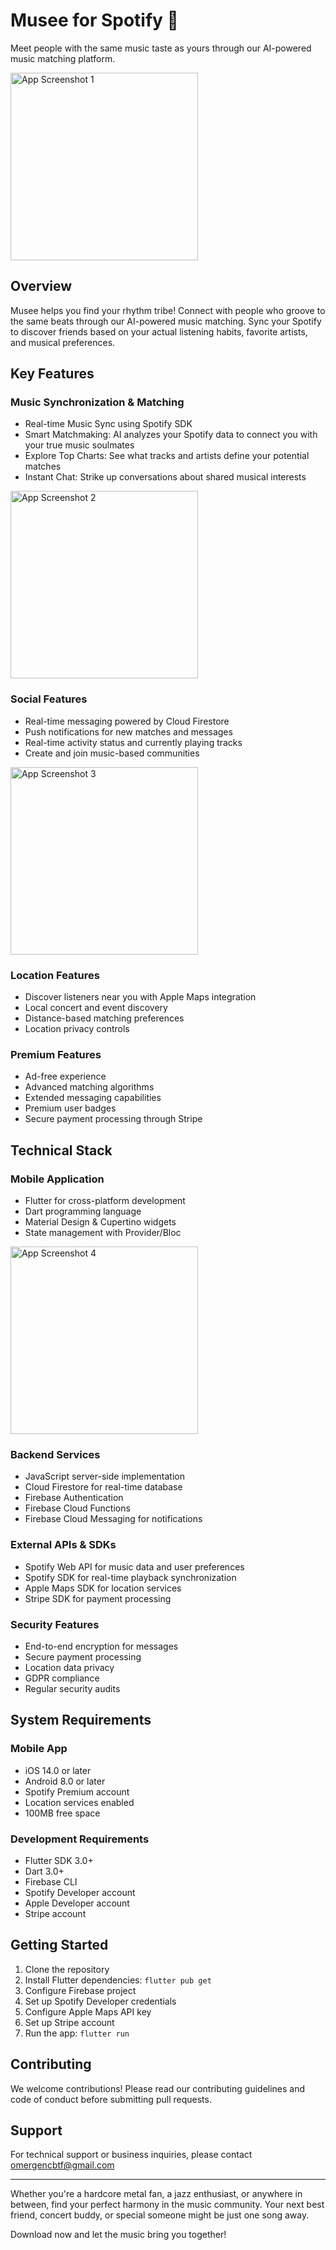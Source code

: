 # Musee for Spotify 🎵

Meet people with the same music taste as yours through our AI-powered music matching platform.

<img src="https://github.com/user-attachments/assets/e03ef4ab-2c73-4d08-8c32-5c54b424f1ed" alt="App Screenshot 1" width="300" />

## Overview

Musee helps you find your rhythm tribe! Connect with people who groove to the same beats through our AI-powered music matching. Sync your Spotify to discover friends based on your actual listening habits, favorite artists, and musical preferences.

## Key Features

### Music Synchronization & Matching
- Real-time Music Sync using Spotify SDK
- Smart Matchmaking: AI analyzes your Spotify data to connect you with your true music soulmates
- Explore Top Charts: See what tracks and artists define your potential matches
- Instant Chat: Strike up conversations about shared musical interests

<img src="https://github.com/user-attachments/assets/50e0a6cc-69ac-4241-99e3-001cb0e71563" alt="App Screenshot 2" width="300" />

### Social Features
- Real-time messaging powered by Cloud Firestore
- Push notifications for new matches and messages
- Real-time activity status and currently playing tracks
- Create and join music-based communities

<img src="https://github.com/user-attachments/assets/ada5f7e2-da65-4c51-b04d-c874e3baedc0" alt="App Screenshot 3" width="300" />

### Location Features
- Discover listeners near you with Apple Maps integration
- Local concert and event discovery
- Distance-based matching preferences
- Location privacy controls

### Premium Features
- Ad-free experience
- Advanced matching algorithms
- Extended messaging capabilities
- Premium user badges
- Secure payment processing through Stripe

## Technical Stack

### Mobile Application
- Flutter for cross-platform development
- Dart programming language
- Material Design & Cupertino widgets
- State management with Provider/Bloc

<img src="https://github.com/user-attachments/assets/ad7bfadb-366f-4b76-8534-5a34591206f8" alt="App Screenshot 4" width="300" />

### Backend Services
- JavaScript server-side implementation
- Cloud Firestore for real-time database
- Firebase Authentication
- Firebase Cloud Functions
- Firebase Cloud Messaging for notifications

### External APIs & SDKs
- Spotify Web API for music data and user preferences
- Spotify SDK for real-time playback synchronization
- Apple Maps SDK for location services
- Stripe SDK for payment processing

### Security Features
- End-to-end encryption for messages
- Secure payment processing
- Location data privacy
- GDPR compliance
- Regular security audits

## System Requirements

### Mobile App
- iOS 14.0 or later
- Android 8.0 or later
- Spotify Premium account
- Location services enabled
- 100MB free space

### Development Requirements
- Flutter SDK 3.0+
- Dart 3.0+
- Firebase CLI
- Spotify Developer account
- Apple Developer account
- Stripe account

## Getting Started

1. Clone the repository
2. Install Flutter dependencies: `flutter pub get`
3. Configure Firebase project
4. Set up Spotify Developer credentials
5. Configure Apple Maps API key
6. Set up Stripe account
7. Run the app: `flutter run`

## Contributing

We welcome contributions! Please read our contributing guidelines and code of conduct before submitting pull requests.

## Support

For technical support or business inquiries, please contact omergencbtf@gmail.com

---

Whether you're a hardcore metal fan, a jazz enthusiast, or anywhere in between, find your perfect harmony in the music community. Your next best friend, concert buddy, or special someone might be just one song away.

Download now and let the music bring you together!

